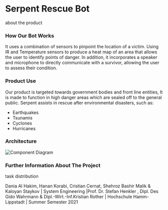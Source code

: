 
# Serpent Rescue Bot


about the product 


### How Our Bot Works

It uses a combination of sensors to pinpoint the location of a victim. Using IR and Temperature sensors to produce a heat map of an area that allows the user to identify points of danger. In addition, it incorporates a speaker and microphone to directly communicate with a survivor, allowing the user to assess their condition. 



### Product Use

Our product is targeted towards government bodies and front line entities, It is made to function in high danger areas which are sealed off to the general public.
Serpent assists in rescue after environmental disasters, such as:

* Earthquakes
* Tsunamis
* Cyclones
* Hurricanes



### Architecture

![Component Diagram](https://user-images.githubusercontent.com/67482490/121577429-cc00b380-ca29-11eb-9396-5e8f45caaf4c.png)


 ### Further Information About The Project

task distribution 


























 Dania Al Hakim, Hanan Korabi, Cristian Cernat, Shehroz Bashir Malik & Kaloyan Staykov | System Engineering |Prof. Dr. Stefan Henkler , Dipl. Des Gido Wahrmann & Dipl.-Wirt.-Inf.Kristian Rother | Hochschule Hamm-Lippstadt | Summer Semester 2021


